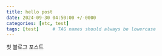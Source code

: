 ```yaml
---
title: hello post
date: 2024-09-30 04:50:00 +/-0000
categories: [etc, test]
tags: [test]     # TAG names should always be lowercase
---
```

첫 블로그 포스트
